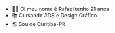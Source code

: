 - 🧟‍♀️ Oi meu nome é Rafael tenho 21 anos 
- 📚 Cursando ADS e Design Gráfico
- 🌎 Sou de Curitiba-PR
